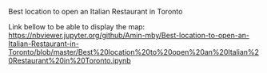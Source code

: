  Best location to open an Italian Restaurant in Toronto


Link bellow to be able to display the map:
https://nbviewer.jupyter.org/github/Amin-mby/Best-location-to-open-an-Italian-Restaurant-in-Toronto/blob/master/Best%20location%20to%20open%20an%20Italian%20Restaurant%20in%20Toronto.ipynb
